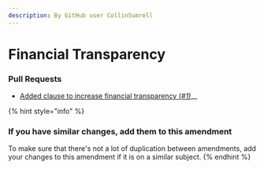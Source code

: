 ```yaml
---
description: By GitHub user CollinSumrell
---
```


# Financial Transparency

### Pull Requests

* [Added clause to increase financial transparency \(_\#1\)_](https://github.com/tsadiscord/bylaw-amendments/pull/1)\_\_

{% hint style="info" %}
### If you have similar changes, add them to this amendment

To make sure that there's not a lot of duplication between amendments, add your changes to this amendment if it is on a similar subject.
{% endhint %}



